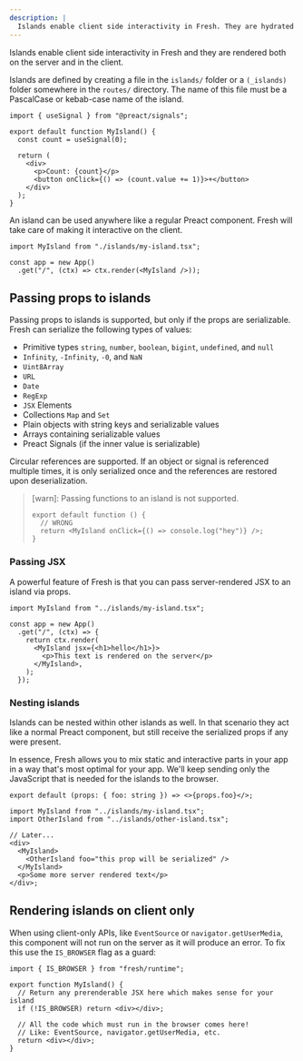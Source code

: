 ```yaml
---
description: |
  Islands enable client side interactivity in Fresh. They are hydrated on the client in addition to being rendered on the server.
---
```


Islands enable client side interactivity in Fresh and they are rendered both on
the server and in the client.

Islands are defined by creating a file in the `islands/` folder or a
`(_islands)` folder somewhere in the `routes/` directory. The name of this file
must be a PascalCase or kebab-case name of the island.

```tsx islands/my-island.tsx
import { useSignal } from "@preact/signals";

export default function MyIsland() {
  const count = useSignal(0);

  return (
    <div>
      <p>Count: {count}</p>
      <button onClick={() => (count.value += 1)}>+</button>
    </div>
  );
}
```

An island can be used anywhere like a regular Preact component. Fresh will take
care of making it interactive on the client.

```tsx main.tsx
import MyIsland from "./islands/my-island.tsx";

const app = new App()
  .get("/", (ctx) => ctx.render(<MyIsland />));
```

## Passing props to islands

Passing props to islands is supported, but only if the props are serializable.
Fresh can serialize the following types of values:

- Primitive types `string`, `number`, `boolean`, `bigint`, `undefined`, and
  `null`
- `Infinity`, `-Infinity`, `-0`, and `NaN`
- `Uint8Array`
- `URL`
- `Date`
- `RegExp`
- `JSX` Elements
- Collections `Map` and `Set`
- Plain objects with string keys and serializable values
- Arrays containing serializable values
- Preact Signals (if the inner value is serializable)

Circular references are supported. If an object or signal is referenced multiple
times, it is only serialized once and the references are restored upon
deserialization.

> [warn]: Passing functions to an island is not supported.
>
> ```tsx routes/example.tsx
> export default function () {
>   // WRONG
>   return <MyIsland onClick={() => console.log("hey")} />;
> }
> ```

### Passing JSX

A powerful feature of Fresh is that you can pass server-rendered JSX to an
island via props.

```tsx routes/index.tsx
import MyIsland from "../islands/my-island.tsx";

const app = new App()
  .get("/", (ctx) => {
    return ctx.render(
      <MyIsland jsx={<h1>hello</h1>}>
        <p>This text is rendered on the server</p>
      </MyIsland>,
    );
  });
```

### Nesting islands

Islands can be nested within other islands as well. In that scenario they act
like a normal Preact component, but still receive the serialized props if any
were present.

In essence, Fresh allows you to mix static and interactive parts in your app in
a way that's most optimal for your app. We'll keep sending only the JavaScript
that is needed for the islands to the browser.

```tsx islands/other-island.tsx
export default (props: { foo: string }) => <>{props.foo}</>;
```

```tsx route/index.tsx
import MyIsland from "../islands/my-island.tsx";
import OtherIsland from "../islands/other-island.tsx";

// Later...
<div>
  <MyIsland>
    <OtherIsland foo="this prop will be serialized" />
  </MyIsland>
  <p>Some more server rendered text</p>
</div>;
```

## Rendering islands on client only

When using client-only APIs, like `EventSource` or `navigator.getUserMedia`,
this component will not run on the server as it will produce an error. To fix
this use the `IS_BROWSER` flag as a guard:

```tsx islands/my-island.tsx
import { IS_BROWSER } from "fresh/runtime";

export function MyIsland() {
  // Return any prerenderable JSX here which makes sense for your island
  if (!IS_BROWSER) return <div></div>;

  // All the code which must run in the browser comes here!
  // Like: EventSource, navigator.getUserMedia, etc.
  return <div></div>;
}
```
